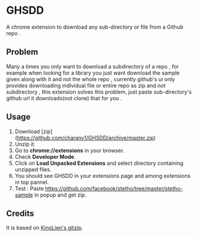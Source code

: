 # GHSDD
A chrome extension to download any sub-directory or file from a Github repo .

## Problem 

Many a times you only want to download a subdirectory of a repo , for example when looking for a library you just want 
download the sample given along with it and not the whole repo , currently github's ui only provides downloading individual 
file or entire repo as zip and not subdirectory , this extension solves this problem, just paste sub-directory's github url 
it downloads(not clone) that for you .

## Usage 
1. Download [zip] (https://github.com/charany1/GHSDD/archive/master.zip)
2. Unzip it.
3. Go to **chrome://extensions** in your browser. 
4. Check **Developer Mode**.
4. Click on **Load Unpacked Extensions** and select directory containing unzipped files.
5. You should see GHSDD in your extensions page and among extensions in top pannel.
6. Test : Paste https://github.com/facebook/stetho/tree/master/stetho-sample in popup and get zip.

## Credits

It is based on [KinoLien's gitzip](https://github.com/KinoLien/gitzip).
